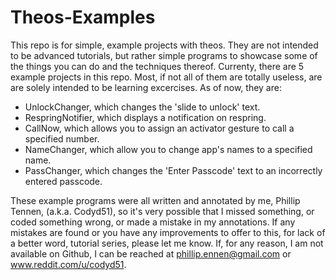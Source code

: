 Theos-Examples
==============

This repo is for simple, example projects with theos. They are not intended to be advanced tutorials, but rather simple programs to showcase some of the things you can do and the techniques thereof. Currenty, there are 5 example projects in this repo. Most, if not all of them are totally useless, are are solely intended to be learning excercises. As of now, they are:

 - UnlockChanger, which changes the 'slide to unlock' text.
 - RespringNotifier, which displays a notification on respring.
 - CallNow, which allows you to assign an activator gesture to call a specified number.
 - NameChanger, which allow you to change app's names to a specified name.
 - PassChanger, which changes the 'Enter Passcode' text to an incorrectly entered passcode.

These example programs were all written and annotated by me, Phillip Tennen, (a.k.a. Codyd51), so it's very possible that I missed something, or coded something wrong, or made a mistake in my annotations. If any mistakes are found or you have any improvements to offer to this, for lack of a better word, tutorial series, please let me know. If, for any reason, I am not available on Github, I can be reached at phillip.ennen@gmail.com or www.reddit.com/u/codyd51.  